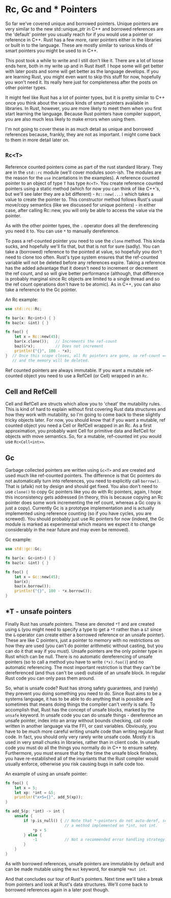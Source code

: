 # Rc, Gc and * Pointers

So far we've covered unique and borrowed pointers. Unique pointers are very similar to the new std::unique_ptr in C++ and borrowed references are the 'default' pointer you usually reach for if you would use a pointer or reference in C++. Rust has a few more, rarer pointers either in the libraries or built in to the language. These are mostly similar to various kinds of smart pointers you might be used to in C++.

This post took a while to write and I still don't like it. There are a lot of loose ends here, both in my write up and in Rust itself. I hope some will get better with later posts and some will get better as the language develops. If you are learning Rust, you might even want to skip this stuff for now, hopefully you won't need it. Its really here just for completeness after the posts on other pointer types.

It might feel like Rust has a lot of pointer types, but it is pretty similar to C++ once you think about the various kinds of smart pointers available in libraries. In Rust, however, you are more likely to meet them when you first start learning the language. Because Rust pointers have compiler support, you are also much less likely to make errors when using them.

I'm not going to cover these in as much detail as unique and borrowed references because, frankly, they are not as important. I might come back to them in more detail later on.

## `Rc<T>`
Reference counted pointers come as part of the rust standard library. They are in the `std::rc` module (we'll cover modules soon-ish. The modules are the reason for the `use` incantations in the examples). A reference counted pointer to an object of type `T` has type `Rc<T>`. You create reference counted pointers using a static method (which for now you can think of like C++'s, but we'll see later they are a bit different) - `Rc::new(...)` which takes a value to create the pointer to. This constructor method follows Rust's usual move/copy semantics (like we discussed for unique pointers) - in either case, after calling Rc::new, you will only be able to access the value via the pointer.

As with the other pointer types, the `.` operator does all the dereferencing you need it to. You can use `*` to manually dereference.

To pass a ref-counted pointer you need to use the `clone` method. This kinda sucks, and hopefully we'll fix that, but that is not for sure (sadly). You can take a (borrowed) reference to the pointed at value, so hopefully you don't need to clone too often. Rust's type system ensures that the ref-counted variable will not be deleted before any references expire. Taking a reference has the added advantage that it doesn't need to increment or decrement the ref count, and so will give better performance (although, that difference is probably marginal since Rc objects are limited to a single thread and so the ref count operations don't have to be atomic). As in C++, you can also take a reference to the Gc pointer.

An Rc example:
```rust
use std::rc::Rc;

fn bar(x: Rc<int>) { }
fn baz(x: &int) { }

fn foo() {
    let x = Rc::new(45);
    bar(x.clone());   // Increments the ref-count
    baz(&*x);         // Does not increment
    println!("{}", 100 - *x);
}  // Once this scope closes, all Rc pointers are gone, so ref-count == 0
   // and the memory will be deleted.
```
Ref counted pointers are always immutable. If you want a mutable ref-counted object you need to use a RefCell (or Cell) wrapped in an `Rc`.

## Cell and RefCell
Cell and RefCell are structs which allow you to 'cheat' the mutability rules. This is kind of hard to explain without first covering Rust data structures and how they work with mutability, so I'm going to come back to these slightly tricky objects later. For now, you should know that if you want a mutable, ref counted object you need a Cell or RefCell wrapped in an Rc. As a first approximation, you probably want Cell for primitive data and RefCell for objects with move semantics. So, for a mutable, ref-counted int you would use `Rc<Cell<int>>`.

## Gc
Garbage collected pointers are written using `Gc<T>` and are created and used much like ref-counted pointers. The difference is that Gc pointers do not automatically turn into references, you need to explicitly call `borrow()`. That is (afaik) not by design and should get fixed. You also don't need to use `clone()` to copy Gc pointers like you do with Rc pointers, again, I hope this inconsistency gets addressed (in theory, this is because copying an Rc pointer does some work incrementing the ref count, whereas a Gc copy is just a copy). Currently Gc is a prototype implementation and is actually implemented using reference counting (so if you have cycles, you are screwed). You should probably just use Rc pointers for now (indeed, the Gc module is marked as experimental which means we expect it to change considerably in the near future and may even be removed).

Gc example:
```rust
use std::gc::Gc;

fn bar(x: Gc<int>) { }
fn baz(x: &int) { }

fn foo() {
    let x = Gc::new(45);
    bar(x);
    baz(x.borrow());
    println!("{}", 100 - *x.borrow());
}
```

## *T - unsafe pointers
Finally Rust has unsafe pointers. These are denoted `*T` and are created using `&` (you might need to specify a type to get a `*T` rather than a `&T` since the `&` operator can create either a borrowed reference or an unsafe pointer). These are like C pointers, just a pointer to memory with no restrictions on how they are used (you can't do pointer arithmetic without casting, but you can do it that way if you must). Unsafe pointers are the only pointer type in Rust which can be null. There is no automatic dereferencing of unsafe pointers (so to call a method you have to write `(*x).foo()`) and no automatic referencing. The most important restriction is that they can't be dereferenced (and thus can't be used) outside of an unsafe block. In regular Rust code you can only pass them around.

So, what is unsafe code? Rust has strong safety guarantees, and (rarely) they prevent you doing something you need to do. Since Rust aims to be a systems language, it has to be able to do anything that is possible and sometimes that means doing things the compiler can't verify is safe. To accomplish that, Rust has the concept of unsafe blocks, marked by the `unsafe` keyword. In unsafe code you can do unsafe things - dereference an unsafe pointer, index into an array without bounds checking, call code written in another language via the FFI, or cast variables. Obviously, you have to be much more careful writing unsafe code than writing regular Rust code. In fact, you should only very rarely write unsafe code. Mostly it is used in very small chunks in libraries, rather than in client code. In unsafe code you must do all the things you normally do in C++ to ensure safety. Furthermore, you must ensure that by the time the unsafe block finishes, you have re-established all of the invariants that the Rust compiler would usually enforce, otherwise you risk causing bugs in safe code too.

An example of using an unsafe pointer:
```rust
fn foo() {
    let x = 5;
    let xp: *int = &5;
    println!("x+5={}", add_5(xp));
}

fn add_5(p: *int) -> int {
    unsafe {
        if !p.is_null() { // Note that *-pointers do not auto-deref, so this is
                          // a method implemented on *int, not int.
            *p + 5
        } else {
            -1            // Not a recommended error handling strategy.
        }
    }
}
```
As with borrowed references, unsafe pointers are immutable by default and can be made mutable using the `mut` keyword, for example `*mut int`.

And that concludes our tour of Rust's pointers. Next time we'll take a break from pointers and look at Rust's data structures. We'll come back to borrowed references again in a later post though.
